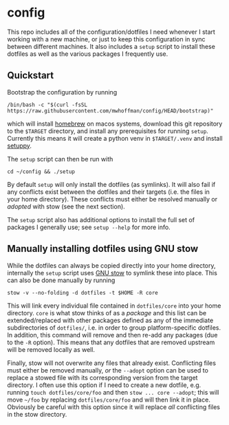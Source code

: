 # config

This repo includes all of the configuration/dotfiles I need whenever I start
working with a new machine, or just to keep this configuration in sync between
different machines. It also includes a `setup` script to install these dotfiles
as well as the various packages I frequently use.

## Quickstart

Bootstrap the configuration by running
```
/bin/bash -c "$(curl -fsSL https://raw.githubusercontent.com/mwhoffman/config/HEAD/bootstrap)"
```
which will install [homebrew] on macos systems, download this git repository to
the `$TARGET` directory, and install any prerequisites for running `setup`.
Currently this means it will create a python venv in `$TARGET/.venv` and install
[setuppy].

The `setup` script can then be run with
```
cd ~/config && ./setup
```
By default `setup` will only install the dotfiles (as symlinks). It will also
fail if any conflicts exist between the dotfiles and their targets (i.e. the
files in your home directory). These conflicts must either be resolved manually
or _adopted_ with stow (see the next section).

The `setup` script also has additional options to install the full set of
packages I generally use; see `setup --help` for more info.

## Manually installing dotfiles using GNU stow

While the dotfiles can always be copied directly into your home directory,
internally the `setup` script uses [GNU stow][stow] to symlink these into place.
This can also be done manually by running

```
stow -v --no-folding -d dotfiles -t $HOME -R core
```

This will link every individual file contained in `dotfiles/core` into your home
directory. `core` is what stow thinks of as a _package_ and this list can be
extended/replaced with other packages defined as any of the immediate
subdirectories of `dotfiles/`, i.e. in order to group platform-specific
dotfiles. In addition, this command will remove and then re-add any packages
(due to the `-R` option). This means that any dotfiles that are removed upstream
will be removed locally as well.

Finally, stow will not overwrite any files that already exist. Conflicting files
must either be removed manually, _or_ the `--adopt` option can be used to
replace a stowed file with its corresponding version from the target directory.
I often use this option if I need to create a new dotfile, e.g. running `touch
dotfiles/core/foo` and then `stow ... core --adopt`; this will move `~/foo` by
replacing `dotfiles/core/foo` and will then link it in place. Obviously be
careful with this option since it will replace _all_ conflicting files in the
stow directory.

[homebrew]: https://brew.sh
[stow]: https://www.gnu.org/software/stow/
[setuppy]: https://github.com/mwhoffman/setuppy
